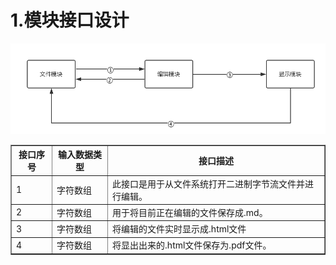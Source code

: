 # 1.模块接口设计 #   
![Module Interface](https://github.com/BIurryface/Software-development-Markdown/blob/master/image/ModuleInterface.jpg)


<table border="1">
  <tr>
    <th>接口序号</th>
    <th>输入数据类型</th>
    <th>接口描述</th>
  </tr>
  <tr>
    <td>1</td>
    <td>字符数组</td>
    <td>此接口是用于从文件系统打开二进制字节流文件并进行编辑。</td>
  </tr>
  <tr>
    <td>2</td>
    <td>字符数组</td>
    <td>用于将目前正在编辑的文件保存成.md。</td>
  </tr>
  <tr>
    <td>3</td>
    <td>字符数组</td>
    <td>将编辑的文件实时显示成.html文件</td>
  </tr>
  <tr>
    <td>4</td>
    <td>字符数组</td>
    <td>将显出出来的.html文件保存为.pdf文件。</td>
  </tr>
</table>
